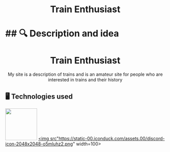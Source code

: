 <h1 align="center"> Train Enthusiast <h1>
## 🔍 Description and idea <a name="description"></a>
<h1 align="center"> Train Enthusiast </h1>
<p align="center"> My site is a description of trains and is an amateur site for people who are interested in trains and their history </p>

## 🖥️ Technologies used <a name="technologies"></a> 

<a href="#"><img src="https://upload.wikimedia.org/wikipedia/commons/thumb/9/9a/Visual_Studio_Code_1.35_icon.svg/512px-Visual_Studio_Code_1.35_icon.svg.png" width=100></a>
<a href="#"><img src"https://static-00.iconduck.com/assets.00/discord-icon-2048x2048-o5mluhz2.png" width=100></a>
